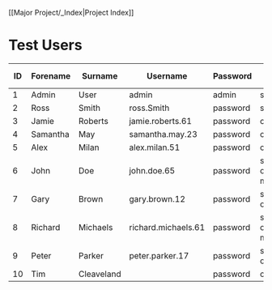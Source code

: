 [[Major Project/_Index|Project Index]]
# Test Users
| ID  | Forename | Surname    | Username            | Password | Role                          | Phone       | Email                     | Pre-Created? |
| --- | -------- | ---------- | ------------------- | -------- | ----------------------------- | ----------- | ------------------------- | ------------ |
| 1   | Admin    | User       | admin               | admin    | staff-admin                   | _           | _                         | Yes          |
| 2   | Ross     | Smith      | ross.Smith          | password | staff                         | _           | _                         | Yes          |
| 3   | Jamie    | Roberts    | jamie.roberts.61    | password | client                        | 07888222111 | jamie.roberts@example.com | Yes          |
| 4   | Samantha | May        | samantha.may.23     | password | client                        | 07111222333 | sam.may@example.com       | Yes          |
| 5   | Alex     | Milan      | alex.milan.51       | password | client                        | 07666555444 | alex.milan@example.com    | Yes          |
| 6   | John     | Doe        | john.doe.65         | password | supplier-organisation-manager | 07999333222 | manager@store.com         | Yes          |
| 7   | Gary     | Brown      | gary.brown.12       | password | supplier-organisation         | _           | _                         | Yes          |
| 8   | Richard  | Michaels   | richard.michaels.61 | password | support-organisation-manager  | 07888999222 | richard@council.com       | Yes          |
| 9   | Peter    | Parker     | peter.parker.17     | password | support-organisation          | _           | _                         | Yes          |
| 10  | Tim      | Cleaveland |                     | password | client                        | 07666333111 | tim@example.com           | No           | 
